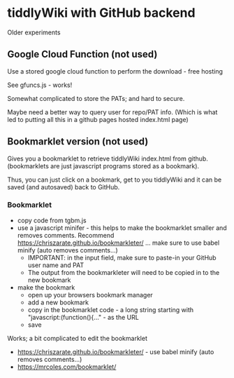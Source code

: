 
# tiddlyWiki with GitHub backend

Older experiments 

## Google Cloud Function (not used)

Use a stored google cloud function to perform the download - free hosting

See gfuncs.js - works!

Somewhat complicated to store the PATs; and hard to secure. 

Maybe need a better way to query user for repo/PAT info.  (Which is what led to putting all this in a github pages hosted index.html page)

## Bookmarklet version (not used)

Gives you a bookmarklet to retrieve tiddlyWiki index.html from github. (bookmarklets are just javascript programs stored as a bookmark).

Thus, you can just click on a bookmark, get to you tiddlyWiki and it can be saved (and autosaved) back to GitHub.

### Bookmarklet

* copy code from tgbm.js
* use a javascript minifer - this helps to make the bookmarklet smaller and removes comments. Recommend https://chriszarate.github.io/bookmarkleter/  ... make sure to use babel minify (auto removes comments...)
  * IMPORTANT: in the input field, make sure to paste-in your GitHub user name and PAT
  * The output from the bookmarkleter will need to be copied in to the new bookmark
* make the bookmark
  * open up your browsers bookmark manager
  * add a new bookmark
  * copy in the bookmarklet code - a long string starting with "javascript:(function(){..." - as the URL 
  * save

Works; a bit complicated to edit the bookmarklet

* https://chriszarate.github.io/bookmarkleter/  - use babel minify (auto removes comments...)
* https://mrcoles.com/bookmarklet/
